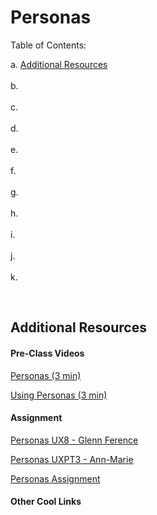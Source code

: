 # Personas 

Table of Contents:  

a. [Additional Resources](#Additional-Resources)  <br>  
b. [](#)  <br>   
c. [](#)  <br>   
d. [](#)  <br>   
e. [](#)  <br>   
f. [](#)  <br>   
g. [](#)  <br>   
h. [](#)  <br>   
i. [](#)  <br>   
j. [](#)  <br>   
k. [](#)  <br>   

<br>


## Additional Resources

#### Pre-Class Videos

[Personas (3 min)](https://youtu.be/oZ6Usl3ICr4)  

[Using Personas (3 min)](https://youtu.be/Vj32eRbC6_8) 


#### Assignment

[Personas UX8 - Glenn Ference](https://youtu.be/pWf6uxr-6d4%20)  

[Personas UXPT3 - Ann-Marie](https://youtu.be/y8d-Hrs2-dk)     

[Personas Assignment](https://docs.google.com/document/d/1n1tB72FLC9mBNPshQ_llzoGI5UyqWwyx_ZzElW8mcI4/edit?usp=sharing)  


#### Other Cool Links


<br>